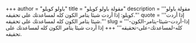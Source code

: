 +++
author = "باولو كويلو"
title = "مقولة باولو كويلو"
description = '''مقولة باولو كويلو: إذا أردت شيئا يتامر الكون كله لمساعدتك على تحقيقه.'''
quote = '''إذا أردت شيئا يتامر الكون كله لمساعدتك على تحقيقه.'''
slug = '''إذا-أردت-شيئا-يتامر-الكون-كله-لمساعدتك-على-تحقيقه'''
+++
إذا أردت شيئا يتامر الكون كله لمساعدتك على تحقيقه.
